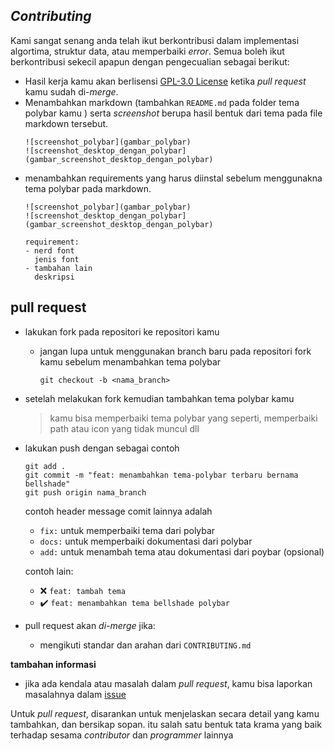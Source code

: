 ## _Contributing_

Kami sangat senang anda telah ikut berkontribusi dalam implementasi algortima, struktur data, atau memperbaiki *error*.
Semua boleh ikut berkontribusi sekecil apapun dengan pengecualian sebagai berikut:

- Hasil kerja kamu akan berlisensi [GPL-3.0 License](LICENSE) ketika *pull request* kamu sudah di-*merge*.
- Menambahkan markdown (tambahkan ``README.md`` pada folder tema polybar kamu ) serta _screenshot_ berupa hasil bentuk dari tema pada file markdown tersebut.
  ```
  ![screenshot_polybar](gambar_polybar)
  ![screenshot_desktop_dengan_polybar](gambar_screenshot_desktop_dengan_polybar)
  ```
- menambahkan requirements yang harus diinstal sebelum menggunakna tema polybar pada markdown.
  ```
  ![screenshot_polybar](gambar_polybar)
  ![screenshot_desktop_dengan_polybar](gambar_screenshot_desktop_dengan_polybar)
  
  requirement:
  - nerd font
    jenis font
  - tambahan lain
    deskripsi
  ```
  
## pull request

- lakukan fork pada repositori ke repositori kamu
  - jangan lupa untuk menggunakan branch baru pada repositori fork kamu sebelum menambahkan tema polybar
    ```
    git checkout -b <nama_branch>
    ```
- setelah melakukan fork kemudian tambahkan tema polybar kamu
  > kamu bisa memperbaiki tema polybar yang seperti, memperbaiki path atau icon yang tidak muncul dll
- lakukan push dengan sebagai contoh
  ```
  git add .
  git commit -m "feat: menambahkan tema-polybar terbaru bernama bellshade"
  git push origin nama_branch
  ```
  contoh header message comit lainnya adalah
  - ``fix:`` untuk memperbaiki tema dari polybar
  - ``docs:`` untuk memperbaiki dokumentasi dari polybar
  - ``add:`` untuk menambah tema atau dokumentasi dari poybar (opsional)
  
  contoh lain:
  - :x: ``feat: tambah tema``
  - :heavy_check_mark: ``feat: menambahkan tema bellshade polybar``

- pull request akan _di-merge_ jika:
  - mengikuti standar dan arahan dari ``CONTRIBUTING.md``

**tambahan informasi**
- jika ada kendala atau masalah dalam _pull request_, kamu bisa laporkan masalahnya dalam [issue](https://github.com/bellshade/polybar-theme/issues/new)

Untuk _pull request_, disarankan untuk menjelaskan secara detail yang kamu tambahkan, dan bersikap sopan. itu salah satu bentuk tata krama yang baik terhadap
sesama _contributor_ dan _programmer_ lainnya

